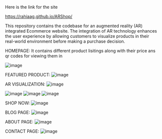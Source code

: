 Here is the link for the site 

https://rahiaag.github.io/ARShop/

This repository contains the codebase for an augmented reality (AR) integrated Ecommerce website. The integration of AR technology enhances the user experience by allowing customers to visualize products in their real-world environment before making a purchase decision.

HOMEPAGE:
It contains different product lisitings along with their price ans qr codes for viewing them in

![image](https://github.com/user-attachments/assets/fbc4971a-122a-45f7-a115-8cd942d2a3ac)


FEATURED PRODUCT:
![image](https://github.com/user-attachments/assets/ffb36cf0-a067-427f-9bc2-87887ae5fd82)

AR VISUALIZATION:
![image](https://github.com/user-attachments/assets/ab7b70e3-87d5-4ddb-823e-eac42e6d5095)

![image](https://github.com/user-attachments/assets/2ef0ecd7-4ad8-47ef-8f69-9f283197528d)
![image](https://github.com/user-attachments/assets/4d0d31d7-0c72-443a-85cf-0dacf365e264)
![image](https://github.com/user-attachments/assets/4d3b5f3e-8b74-4a27-92bb-91fb5443413d)

SHOP NOW:
![image](https://github.com/user-attachments/assets/fd25eabe-4d2a-43e4-a826-80599f45c4d1)

BLOG PAGE:
![image](https://github.com/user-attachments/assets/96ef35d1-ba70-43cf-b3f2-8f13ee8b8fb7)

ABOUT PAGE:
![image](https://github.com/user-attachments/assets/37811ca5-22b2-406e-8850-e22e75df817e)

CONTACT PAGE:
![image](https://github.com/user-attachments/assets/e936739c-fe7e-47d7-975d-a77f378e4170)





